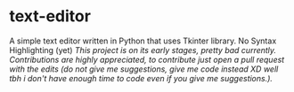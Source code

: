 # text-editor
A simple text editor written in Python that uses Tkinter library. No Syntax Highlighting (yet)
*This project is on its early stages, pretty bad currently. Contributions are highly appreciated, to contribute just open a pull request with the edits (do not give me suggestions, give me code instead XD well tbh i don't have enough time to code even if you give me suggestions.).*
